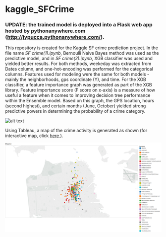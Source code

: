 # kaggle_SFCrime
### UPDATE: the trained model is deployed into a Flask web app hosted by pythonanywhere.com (http://jypucca.pythonanywhere.com/). 

<p>This repository is created for the Kaggle SF crime prediction project. In the file name <i>SF crime(1).ipynb</i>, Bernoulli Naive Bayes method was used as the predictive model, and 
in <i>SF crime(2).ipynb</i>, XGB classifier was used and yielded better results. For both methods, weekeday was extracted from Dates column, and one-hot-encoding was performed for the categorical columns. Features used for modeling were the same for both models - mainly the neighborhoods, gps coordinate (Y), and time. For the XGB classifier, a feature importance graph was generated as part of the XGB library. Feature importance score (F score on x-axis) is a measure of how useful a feature when it comes to improving decision tree performance within the Ensemble model. Based on this graph, the GPS location, hours (second highest), and certain months (June, October) yielded strong predictive powers in determining the probability of a crime category.</p>

![alt text](https://github.com/yinniyu/kaggle_SFCrime/blob/master/feature_importance(2).png)

<p> Using Tableau, a map of the crime activity is generated as shown (for interactive map, click <a href="https://public.tableau.com/shared/F3RWWW3FS?:display_count=yes"> here </a>).
<p align="center">
  <img src="crime_location.png" width="650"/>
</p></p>
